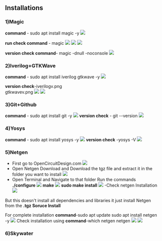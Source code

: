 ## Installations

###  1)Magic
**command** - sudo apt install magic -y
![](magic.png)

**run check  command** - magic
![](magicruncheck.png)
![](magicrun.png)
![](magicrun2.png)

**version check command**- magic -dnull -noconsole
![](magicv.png)

### 2)Iverilog+GTKWave

**command** - sudo apt install iverilog gtkwave -y
![](iverilog+gtk.png)

**version check**-iverilogv.png  
gtkwavev.png
![](iverilogv.png)
![](gtkwavev.png)

### 3)Git+Github

**command** - sudo apt install git -y
![](git+github.png)
**version check** - git --version
![](git+githubv.png)

### 4)Yosys

**command** - sudo apt install yosys -y 
![](yosys%20.png)
**version check** -yosys -V
![](yosys%20v.png)

### 5)Netgen
- First go to OpenCircuitDesign.com
![](netgendownoad.png)
- Open Netgen Download and Download the tgz file and extract it in the folder you want to install
![](netgenfiles.png)
- Open Terminal and Navigate to that folder
Run the commands
**./configure**
![](netgen.png)
**make**
![](netgen2.png)
**sudo make install**
![](netgen3.png)
-Check netgen Installation
![](netgencheck.png)

But this doesn't install all dependencies and libraries it just install Netgen from the **.tgz Soruce Install**

For complete installation
**command**-sudo apt update
            sudo apt install netgen -y
![](netgen4.png)
Check installation using
**command**-which netgen
            netgen
![](netgen5.png)
![](netgen6.png)

### 6)Skywater




